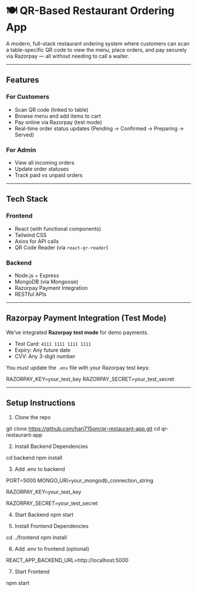 # 🍽️ QR-Based Restaurant Ordering App

A modern, full-stack restaurant ordering system where customers can scan a table-specific QR code to view the menu, place orders, and pay securely via Razorpay — all without needing to call a waiter.

---

##  Features

###  For Customers
-  Scan QR code (linked to table)
-  Browse menu and add items to cart
-  Pay online via Razorpay (test mode)
-  Real-time order status updates (Pending → Confirmed → Preparing → Served)

###  For Admin
-  View all incoming orders
-  Update order statuses
-  Track paid vs unpaid orders

---

##  Tech Stack

### Frontend
-  React (with functional components)
-  Tailwind CSS
-  Axios for API calls
-  QR Code Reader (via `react-qr-reader`)

### Backend
-  Node.js + Express
-  MongoDB (via Mongoose)
-  Razorpay Payment Integration
-  RESTful APIs

---


##  Razorpay Payment Integration (Test Mode)

We’ve integrated **Razorpay test mode** for demo payments.

- Test Card: `4111 1111 1111 1111`
- Expiry: Any future date
- CVV: Any 3-digit number 

You must update the `.env` file with your Razorpay test keys: 

RAZORPAY_KEY=your_test_key
RAZORPAY_SECRET=your_test_secret

---

## Setup Instructions
1. Clone the repo

git clone https://github.com/hari715om/qr-restaurant-app.git
cd qr-restaurant-app

2. Install Backend Dependencies

cd backend
npm install

3. Add .env to backend

PORT=5000
MONGO_URI=your_mongodb_connection_string

RAZORPAY_KEY=your_test_key

RAZORPAY_SECRET=your_test_secret

4. Start Backend
npm start

5. Install Frontend Dependencies

cd ../frontend
npm install

6. Add .env to frontend (optional)

REACT_APP_BACKEND_URL=http://localhost:5000

7. Start Frontend

npm start
